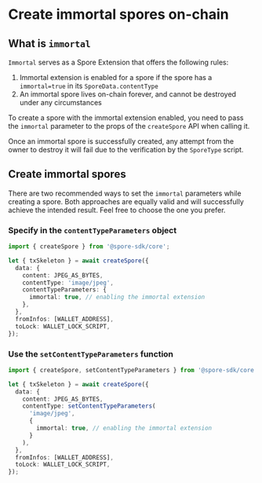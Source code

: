 # Create immortal spores on-chain

## What is `immortal`

`Immortal` serves as a Spore Extension that offers the following rules:

1. Immortal extension is enabled for a spore if the spore has a `immortal=true` in its `SporeData.contentType`
2. An immortal spore lives on-chain forever, and cannot be destroyed under any circumstances

To create a spore with the immortal extension enabled, you need to pass the `immortal` parameter to the props of the `createSpore` API when calling it. 

Once an immortal spore is successfully created, any attempt from the owner to destroy it will fail due to the verification by the `SporeType` script.

## Create immortal spores

There are two recommended ways to set the `immortal` parameters while creating a spore. Both approaches are equally valid and will successfully achieve the intended result. Feel free to choose the one you prefer.

### Specify in the `contentTypeParameters` object

```typescript
import { createSpore } from '@spore-sdk/core';

let { txSkeleton } = await createSpore({
  data: {
    content: JPEG_AS_BYTES,
    contentType: 'image/jpeg',
    contentTypeParameters: {
      immortal: true, // enabling the immortal extension
    },
  },
  fromInfos: [WALLET_ADDRESS],
  toLock: WALLET_LOCK_SCRIPT,
});
```

### Use the `setContentTypeParameters` function

```typescript
import { createSpore, setContentTypeParameters } from '@spore-sdk/core';

let { txSkeleton } = await createSpore({
  data: {
    content: JPEG_AS_BYTES,
    contentType: setContentTypeParameters(
      'image/jpeg', 
      {
        immortal: true, // enabling the immortal extension
      }
    ),
  },
  fromInfos: [WALLET_ADDRESS],
  toLock: WALLET_LOCK_SCRIPT,
});
```